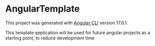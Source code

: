 # AngularTemplate

This project was generated with [Angular CLI](https://github.com/angular/angular-cli) version 17.0.1.

This template application will be used for future angular projects as a starting point, to reduce development time